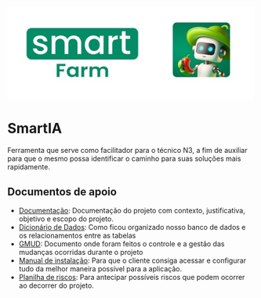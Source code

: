 <p align="center">
  <img src="SmartIA/public/img/Banner SmartIA.jpg"/>
</p>

# SmartIA
Ferramenta que serve como facilitador para o técnico N3, a fim de auxiliar para que o mesmo possa identificar o caminho para suas soluções mais rapidamente.

<h2>Documentos de apoio</h2>

- [Documentação](DocumentaçãoSmartFarm(SPRINT02).pdf): Documentação do projeto com contexto, justificativa, objetivo e escopo do projeto.
- [Dicionário de Dados](https://bandteccom-my.sharepoint.com/:x:/g/personal/guilherme_siqueira_sptech_school/EXIhn4K7zodBsqN0cHZMtUwBvpy5_0JJYluz9GtqdoCIVA?e=YcNzv1): Como ficou organizado nosso banco de dados e os relacionamentos entre as tabelas
- [GMUD](https://bandteccom-my.sharepoint.com/:x:/g/personal/guilherme_siqueira_sptech_school/Ee9ifpjRK85ArrubBb_Wb_cBWcgXxBBHgbQ5g6IS9RouRw?e=g8pd85): Documento onde foram feitos o controle e a gestão das mudanças ocorridas durante o projeto
- [Manual de instalação](https://bandteccom-my.sharepoint.com/personal/lucas_msilva_sptech_school/_layouts/15/onedrive.aspx?listurl=%2Fpersonal%2Fguilherme%5Fsiqueira%5Fsptech%5Fschool%2FDocuments&login_hint=lucas%2Emsilva%40sptech%2Eschool&id=%2Fpersonal%2Fguilherme%5Fsiqueira%5Fsptech%5Fschool%2FDocuments%2FPI%2FPROJETO%20%2D%20PI%20%28SPRINT%2002%20e%2003%29%2FManual%20de%20Instala%C3%A7%C3%A3o%2Epdf&parent=%2Fpersonal%2Fguilherme%5Fsiqueira%5Fsptech%5Fschool%2FDocuments%2FPI%2FPROJETO%20%2D%20PI%20%28SPRINT%2002%20e%2003%29&parentview=0): Para que o cliente consiga acessar e configurar tudo da melhor maneira possível para a aplicação.
- [Planilha de riscos](https://bandteccom-my.sharepoint.com/:x:/g/personal/guilherme_siqueira_sptech_school/ESGPk2ADGXZBnts4qQId5OYBb99k9cvczou6MCEJ8P63lQ?e=S1LSU2): Para antecipar possíveis riscos que podem ocorrer ao decorrer do projeto.
